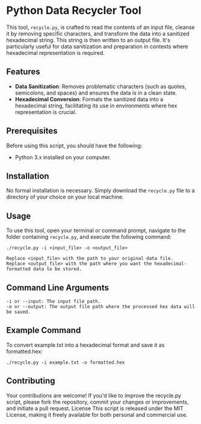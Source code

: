 # Python Data Recycler Tool

This tool, `recycle.py`, is crafted to read the contents of an input file, cleanse it by removing specific characters, and transform the data into a sanitized hexadecimal string. This string is then written to an output file. It's particularly useful for data sanitization and preparation in contexts where hexadecimal representation is required.

## Features

- **Data Sanitization**: Removes problematic characters (such as quotes, semicolons, and spaces) and ensures the data is in a clean state.
- **Hexadecimal Conversion**: Formats the sanitized data into a hexadecimal string, facilitating its use in environments where hex representation is crucial.

## Prerequisites

Before using this script, you should have the following:
- Python 3.x installed on your computer.

## Installation

No formal installation is necessary. Simply download the `recycle.py` file to a directory of your choice on your local machine.

## Usage

To use this tool, open your terminal or command prompt, navigate to the folder containing `recycle.py`, and execute the following command:

```shell
./recycle.py -i <input_file> -o <output_file>
```

    Replace <input_file> with the path to your original data file.
    Replace <output_file> with the path where you want the hexadecimal-formatted data to be stored.

## Command Line Arguments

    -i or --input: The input file path.
    -o or --output: The output file path where the processed hex data will be saved.

## Example Command
To convert example.txt into a hexadecimal format and save it as formatted.hex:
```shell
./recycle.py -i example.txt -o formatted.hex
```
## Contributing
Your contributions are welcome! If you'd like to improve the recycle.py script, please fork the repository, commit your changes or improvements, and initiate a pull request.
License
This script is released under the MIT License, making it freely available for both personal and commercial use.
